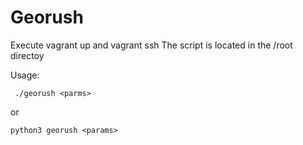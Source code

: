 # Georush
Execute vagrant up and vagrant ssh
The script is located in the /root directoy 

Usage:

     ./georush <parms> 

or 

    python3 georush <params>
